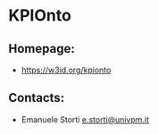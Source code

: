 KPIOnto
=======

## Homepage:
* https://w3id.org/kpionto

## Contacts:
* Emanuele Storti <e.storti@univpm.it>


